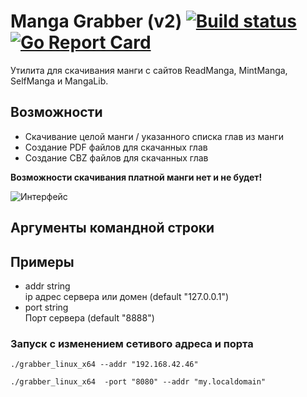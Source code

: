 # Manga Grabber (v2) [![Build status](https://api.travis-ci.com/lirix360/ReadmangaGrabber.svg?branch=master)](https://travis-ci.com/github/lirix360/ReadmangaGrabber) [![Go Report Card](https://img.shields.io/badge/go%20report-A+-brightgreen.svg?style=flat)](https://goreportcard.com/report/github.com/lirix360/readmangagrabber)

Утилита для скачивания манги с сайтов ReadManga, MintManga, SelfManga и MangaLib.

## Возможности

* Скачивание целой манги / указанного списка глав из манги
* Создание PDF файлов для скачанных глав
* Создание CBZ файлов для скачанных глав

**Возможности скачивания платной манги нет и не будет!**

![Интерфейс](https://lirix360.github.io/ReadmangaGrabber/screenshot.png?raw=true)

## Аргументы командной строки


## Примеры

 * addr string  
        ip адрес сервера или домен (default "127.0.0.1")
 * port string  
        Порт сервера (default "8888")

### Запуск с изменением сетивого адреса и порта 

```
./grabber_linux_x64 --addr "192.168.42.46"
```


```
./grabber_linux_x64  -port "8080" --addr "my.localdomain"
```

